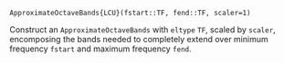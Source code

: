 ```
ApproximateOctaveBands{LCU}(fstart::TF, fend::TF, scaler=1)
```

Construct an `ApproximateOctaveBands` with `eltype` `TF`, scaled by `scaler`, encomposing the bands needed to completely extend over minimum frequency `fstart` and maximum frequency `fend`.
